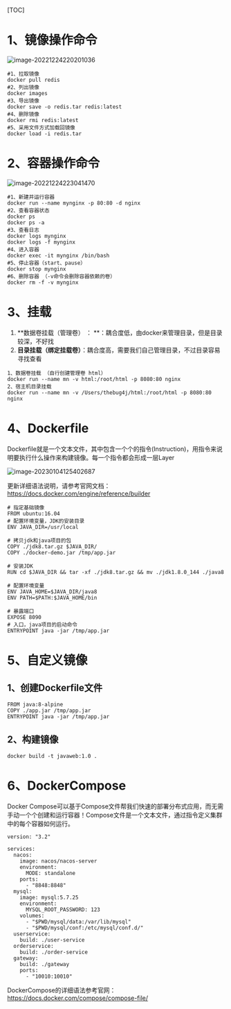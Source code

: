 [TOC]



# 1、镜像操作命令

![image-20221224220201036](/Users/thebug4j/workspace/github/Documents/学习/assets/image-20221224220201036.png)

```
#1、拉取镜像
docker pull redis
#2、列出镜像
docker images
#3、导出镜像
docker save -o redis.tar redis:latest
#4、删除镜像
docker rmi redis:latest
#5、采用文件方式加载回镜像
docker load -i redis.tar
```

# 2、容器操作命令

![image-20221224223041470](/Users/thebug4j/workspace/github/Documents/学习/assets/image-20221224223041470.png)

```
#1、新建并运行容器
docker run --name mynginx -p 80:80 -d nginx
#2、查看容器状态
docker ps
docker ps -a
#3、查看日志
docker logs mynginx
docker logs -f mynginx
#4、进入容器
docker exec -it mynginx /bin/bash
#5、停止容器（start、pause）
docker stop mynginx
#6、删除容器 （-v命令会删除容器依赖的卷）
docker rm -f -v mynginx
```



# 3、挂载

1. **数据卷挂载（管理卷） ： **：耦合度低，由docker来管理目录，但是目录较深，不好找
2. **目录挂载（绑定挂载卷）**：耦合度高，需要我们自己管理目录，不过目录容易寻找查看

```
1、数据卷挂载 （自行创建管理卷 html）
docker run --name mn -v html:/root/html -p 8080:80 nginx
2、宿主机目录挂载
docker run --name mn -v /Users/thebug4j/html:/root/html -p 8080:80 nginx

```



# 4、Dockerfile

Dockerfile就是一个文本文件，其中包含一个个的指令(Instruction)，用指令来说明要执行什么操作来构建镜像。每一个指令都会形成一层Layer

![image-20230104125402687](/Users/thebug4j/workspace/github/Documents/学习/assets/image-20230104125402687.png)

更新详细语法说明，请参考官网文档： https://docs.docker.com/engine/reference/builder

```
# 指定基础镜像
FROM ubuntu:16.04
# 配置环境变量，JDK的安装目录
ENV JAVA_DIR=/usr/local

# 拷贝jdk和java项目的包
COPY ./jdk8.tar.gz $JAVA_DIR/
COPY ./docker-demo.jar /tmp/app.jar

# 安装JDK
RUN cd $JAVA_DIR && tar -xf ./jdk8.tar.gz && mv ./jdk1.8.0_144 ./java8

# 配置环境变量
ENV JAVA_HOME=$JAVA_DIR/java8
ENV PATH=$PATH:$JAVA_HOME/bin

# 暴露端口
EXPOSE 8090
# 入口，java项目的启动命令
ENTRYPOINT java -jar /tmp/app.jar
```

# 5、自定义镜像

## 1、创建Dockerfile文件

```
FROM java:8-alpine
COPY ./app.jar /tmp/app.jar
ENTRYPOINT java -jar /tmp/app.jar
```

## 2、构建镜像

```
docker build -t javaweb:1.0 .
```

# 6、DockerCompose

Docker Compose可以基于Compose文件帮我们快速的部署分布式应用，而无需手动一个个创建和运行容器！Compose文件是一个文本文件，通过指令定义集群中的每个容器如何运行。

```
version: "3.2"

services:
  nacos:
    image: nacos/nacos-server
    environment:
      MODE: standalone
    ports:
      - "8848:8848"
  mysql:
    image: mysql:5.7.25
    environment:
      MYSQL_ROOT_PASSWORD: 123
    volumes:
      - "$PWD/mysql/data:/var/lib/mysql"
      - "$PWD/mysql/conf:/etc/mysql/conf.d/"
  userservice:
    build: ./user-service
  orderservice:
    build: ./order-service
  gateway:
    build: ./gateway
    ports:
      - "10010:10010"
```

DockerCompose的详细语法参考官网：https://docs.docker.com/compose/compose-file/
